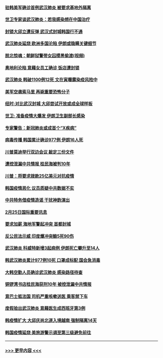 #### [驻韩美军确诊首例武汉肺炎 被要求基地外隔离](../pages/prog202/a102785964.md?t=02261431) 
#### [世卫专家谈武汉肺炎：若我感染想在中国治疗](../pages/prog202/a102785921.md?t=02261431) 
#### [封锁大邱立遭反弹 武汉式封城韩国行不通](../pages/prog202/a102785940.md?t=02261431) 
#### [武汉肺炎延烧 欧洲多国沦陷 伊朗或隐瞒关键细节](../pages/prog202/a102785858.md?t=02261431) 
#### [脱北惊魂：朝鲜狱警带女囚摸黑偷渡(视频)](../pages/prog202/a102785824.md?t=02261431) 
#### [奥地利沦陷 意藉女员工确诊 饭店遭封锁](../pages/prog202/a102785803.md?t=02261431) 
#### [武汉肺炎 韩破1100例12死 文在寅曝露染疫风险中](../pages/prog202/a102785775.md?t=02261431) 
#### [美军空袭索马里 再毙重要恐怖分子](../pages/prog202/a102785761.md?t=02261431) 
#### [纽时:对比武汉封城 大邱尝试开放或成全球样板](../pages/prog202/a102785567.md?t=02261431) 
#### [世卫: 准备疫情大爆发 伊朗卫生副部长感染](../pages/prog202/a102785718.md?t=02261431) 
#### [专家警告：新冠肺炎或成首个“X疾病”](../pages/prog202/a102785682.md?t=02261431) 
#### [病毒传播 韩国累计确诊977例 伊朗16人死](../pages/prog202/a102785496.md?t=02261431) 
#### [川普莫迪举行双边会议 敲定三份文件](../pages/prog202/a102785486.md?t=02261431) 
#### [遭控泄漏中共情报 桂民海被判10年](../pages/prog202/a102785499.md?t=02261431) 
#### [川普：将要求拨款25亿美元对抗疫情](../pages/prog202/a102785490.md?t=02261431) 
#### [韩国疫情恶化 议员质疑中共数据不实](../pages/prog202/a102785460.md?t=02261431) 
#### [中共特务借疫情造谣 干扰神韵演出](../pages/prog202/a102785446.md?t=02261431) 
#### [2月25日国际重要讯息](../pages/prog202/a102785315.md?t=02261431) 
#### [要求加薪 海地军警起冲突 首都封城](../pages/prog202/a102785256.md?t=02261431) 
#### [反公民法示威 印度爆冲突酿5死90伤](../pages/prog202/a102785244.md?t=02261431) 
#### [武汉肺炎 科威特新增3起病例 伊朗死亡攀升至14人](../pages/prog202/a102785229.md?t=02261431) 
#### [韩武汉肺炎累计977例10死 口罩成标配 国会急消毒](../pages/prog202/a102784917.md?t=02261431) 
#### [大韩空勤人员确诊武汉肺炎 感染路径待查](../pages/prog202/a102785145.md?t=02261431) 
#### [铜锣湾书店桂民海获刑10年 被控泄漏中共情报](../pages/prog202/a102785088.md?t=02261431) 
#### [意巴士抵法国 司机严重咳嗽送医 乘客禁下车](../pages/prog202/a102785016.md?t=02261431) 
#### [度假验出武汉肺炎 意藉医生成西班牙第3例](../pages/prog202/a102785005.md?t=02261431) 
#### [韩疫情扩大 大邱庆尚北道入境越南 强制隔离14天](../pages/prog202/a102784992.md?t=02261431) 
#### [韩国疫情延烧 美旅游警示调至第三级避免前往](../pages/prog202/a102784949.md?t=02261431) 

----
#### [ >>> 更早内容 <<< ](../indexes/prog202-earlier.md)

